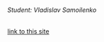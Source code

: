 ###### Student: Vladislav Samoilenko

[link to this site](https://vladhorii.github.io/goit-markup-hw-05/)
